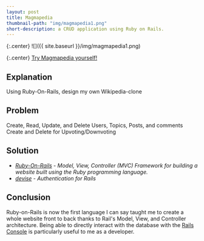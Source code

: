 ```yaml
---
layout: post
title: Magmapedia
thumbnail-path: "img/magmapedia1.png"
short-description: a CRUD application using Ruby on Rails.
---
```


{:.center}
![]({{ site.baseurl }}/img/magmapedia1.png)

{:.center}
[Try Magmapedia yourself!](https://magmapedia.herokuapp.com/users/sign_up)

## Explanation

Using Ruby-On-Rails, design my own Wikipedia-clone

## Problem

Create, Read, Update, and Delete Users, Topics, Posts, and comments
Create and Delete for Upvoting/Downvoting

## Solution

* _[Ruby-On-Rails](https://guides.rubyonrails.org/getting_started.html#what-s-next-questionmark) - Model, View, Controller (MVC) Framework for building a website built using the Ruby programming language._
* _[devise](https://github.com/plataformatec/devise) - Authentication for Rails_

## Conclusion

Ruby-on-Rails is now the first language I can say taught me to create a whole
website front to back thanks to Rail's Model, View, and Controller architecture.
Being able to directly interact with the database with the [Rails Console](https://guides.rubyonrails.org/command_line.html) is particularly
useful to me as a developer.
